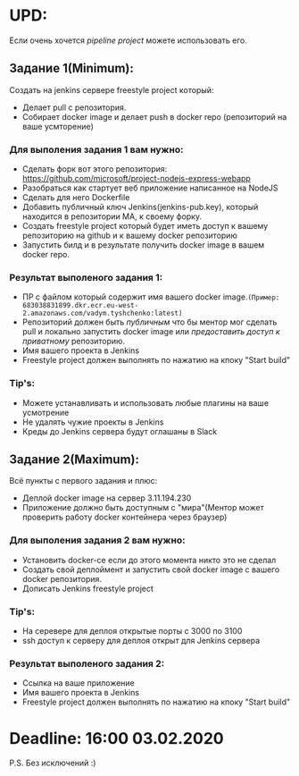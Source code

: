 # UPD: 
Если очень хочется *pipeline project* можете использовать его.

## Задание 1(Minimum):
Создать на jenkins сервере freestyle project который:
* Делает pull с репозитория.
* Собирает docker image и делает push в docker repo (репозиторий на ваше усмторение)

### Для выполения задания 1 вам нужно:
* Сделать форк вот этого репозитория: https://github.com/microsoft/project-nodejs-express-webapp
* Разобраться как стартует веб приложение написанное на NodeJS
* Сделать для него Dockerfile
* Добавить публичный ключ Jenkins(jenkins-pub.key), который находится в репозитории MA, к своему форку.
* Создать freestyle project который будет иметь доступ к вашему репозиторию на github и к вашему docker репозиторию
* Запустить билд и в результате получить docker image в вашем docker repo.

### Результат выполеного задания 1:
* ПР с файлом который содержит имя вашего docker image.`(Пример: 683038831899.dkr.ecr.eu-west-2.amazonaws.com/vadym.tyshchenko:latest)`
* Репозиторий должен быть *публичным* что бы ментор мог сделать pull и локально запустить docker image или *предоставить доступ к приватному* репозиторию.
* Имя вашего проекта в Jenkins
* Freestyle project должен выполнять по нажатию на кпоку "Start build"

### Tip's:
* Можете устанавливать и использовать любые плагины на ваше усмотрение
* Не удалять чужие проекты в Jenkins
* Креды до Jenkins сервера будут оглашаны в Slack

## Задание 2(Maximum):
Всё пункты с первого задания и плюс:
* Деплой docker image на сервер 3.11.194.230
* Приложение должно быть доступным с "мира"(Ментор может проверить работу docker контейнера через браузер)

### Для выполения задания 2 вам нужно:
* Установить docker-сe если до этого момента никто это не сделал
* Создать свой деплоймент и запустить свой docker image с вашего docker репозитория. 
* Дописать Jenkins freestyle project

### Tip's:
* На серевере для деплоя открытые порты с 3000 по 3100
* ssh доступ к серверу для деплоя открыт для Jenkins сервера

### Результат выполеного задания 2:
* Ссылка на ваше приложение
* Имя вашего проекта в Jenkins
* Freestyle project должен выполнять по нажатию на кпоку "Start build"

# Deadline: 16:00 03.02.2020
P.S. Без исключений :) 
